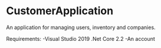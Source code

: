 # CustomerApplication

  An application for managing users, inventory and companies.
  
  Requirements:
  -Visual Studio 2019
  .Net Core 2.2
  -An account 

